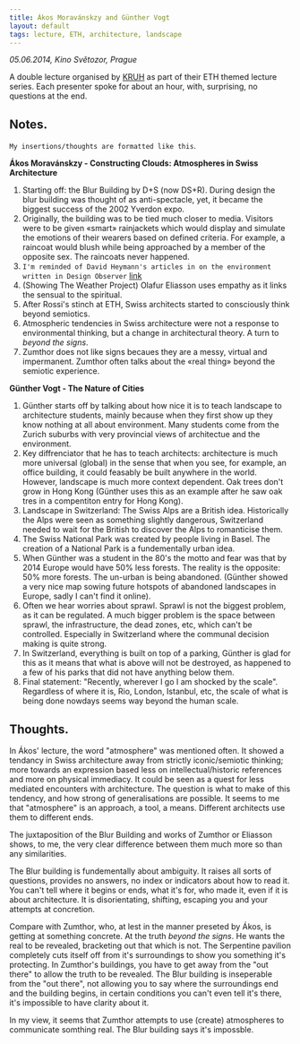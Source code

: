 ```yaml
---
title: Ákos Moravánskzy and Günther Vogt
layout: default
tags: lecture, ETH, architecture, landscape
---
```


*05.06.2014, Kino Světozor, Prague*

A double lecture organised by [KRUH](http://www.kruh.info/) as part of their ETH themed lecture series. Each presenter spoke for about an hour, with, surprising, no questions at the end.

## Notes. 

`My insertions/thoughts are formatted like this`.

**Ákos Moravánskzy - Constructing Clouds: Atmospheres in Swiss Architecture**

1. Starting off: the Blur Building by D+S (now DS+R). During design the blur building was thought of as anti-spectacle, yet, it became the biggest success of the 2002 Yverdon expo.
2. Originally, the building was to be tied much closer to media. Visitors were to be given «smart» rainjackets which would display and simulate the emotions of their wearers based on defined criteria. For example, a raincoat would blush while being approached by a member of the opposite sex. The raincoats never happened.
3. `I'm reminded of David Heymann's articles in on the environment written in Design Observer` [link](http://designobserver.com/author/david-heymann/3878/)
5. (Showing The Weather Project) Olafur Eliasson uses empathy as it links the sensual to the spiritual.
6. After Rossi's stinch at ETH, Swiss architects started to consciously think beyond semiotics.
7. Atmospheric tendencies in Swiss architecture were not a response to environmental thinking, but a change in architectural theory. A turn to *beyond the signs*.
7. Zumthor does not like signs becaues they are a messy, virtual and impermanent. Zumthor often talks about the «real thing» beyond the semiotic experience. 

**Günther Vogt - The Nature of Cities**

1. Günther starts off by talking about how nice it is to teach landscape to architecture students, mainly because when they first show up they know nothing at all about environment. Many students come from the Zurich suburbs with very provincial views of architectue and the environment.
1. Key diffrenciator that he has to teach architects: architecture is much more universal (global) in the sense that when you see, for example, an office building, it could feasably be built anywhere in the world. However, landscape is much more context dependent. Oak trees don't grow in Hong Kong (Günther uses this as an example after he saw oak tres in a compentiton entry for Hong Kong).
1. Landscape in Switzerland: The Swiss Alps are a British idea. Historically the Alps were seen as something slightly dangerous, Switzerland needed to wait for the British to discover the Alps to romanticise them.
1. The Swiss National Park was created by people living in Basel. The creation of a National Park is a fundementally urban idea.
1. When Günther was a student in the 80's the motto and fear was that by 2014 Europe would have 50% less forests. The reality is the opposite: 50% more forests. The un-urban is being abandoned. (Günther showed a very nice map sowing future hotspots of abandoned landscapes in Europe, sadly I can't find it online).
1. Often we hear worries about sprawl. Sprawl is not the biggest problem, as it can be regulated. A much bigger problem is the space between sprawl, the infrastructure, the dead zones, etc, which can't be controlled. Especially in Switzerland where the communal decision making is quite strong.
1. In Switzerland, everything is built on top of a parking, Günther is glad for this as it means that what is above will not be destroyed, as happened to a few of his parks that did not have anything below them.
1. Final statement: "Recently, wherever I go I am shocked by the scale". Regardless of where it is, Rio, London, Istanbul, etc, the scale of what is being done nowdays seems way beyond the human scale.

## Thoughts.

In Ákos' lecture, the word "atmosphere" was mentioned often. It showed a tendancy in Swiss architecture away from strictly iconic/semiotic thinking; more towards an expression based less on intellectual/historic references and more on physical immediacy. It could be seen as a quest for less mediated encounters with architecture. The question is what to make of this tendency, and how strong of generalisations are possible. It seems to me that "atmosphere" is an approach, a tool, a means. Different architects use them to different ends.

The juxtaposition of the Blur Building and works of Zumthor or Eliasson shows, to me, the very clear difference between them much more so than any similarities.

The Blur building is fundementally about ambiguity. It raises all sorts of questions, provides no answers, no index or indicators about how to read it. You can't tell where it begins or ends, what it's for, who made it, even if it is about architecture. It is disorientating, shifting, escaping you and your attempts at concretion.

Compare with Zumthor, who, at lest in the manner preseted by Ákos, is getting at something concrete. At the truth *beyond the signs*. He wants the real to be revealed, bracketing out that which is not. The Serpentine pavilion completely cuts itself off from it's surroundings to show you something it's protecting. In Zumthor's buildings, you have to get away from the "out there" to allow the truth to be revealed. The Blur building is inseperable from the "out there", not allowing you to say where the surroundings end and the building begins, in certain conditions you can't even tell it's there, it's impossible to have clarity about it.

In my view, it seems that Zumthor attempts to use (create) atmospheres to communicate somthing real. The Blur building says it's impossble.
